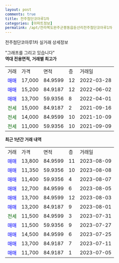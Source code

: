 ```yaml
---
layout: post
comments: true
title: 전주첨단코아루1차
categories: [아파트정보]
permalink: /apt/전라북도완주군봉동읍둔산리전주첨단코아루1차
---
```


전주첨단코아루1차 실거래 상세정보

<script type="text/javascript">
  google.charts.load('current', {'packages':['line', 'corechart']});
  google.charts.setOnLoadCallback(drawChart);

  function drawChart() {
    var data = new google.visualization.DataTable();
    data.addColumn('date', '거래일');
    data.addColumn('number', "매매");
    data.addColumn('number', "전세");
    data.addColumn('number', "전매");

    data.addRows([[new Date(Date.parse("2023-08-09")), 13800, null, null], [new Date(Date.parse("2023-08-08")), 11350, null, null], [new Date(Date.parse("2023-08-07")), 11400, null, null], [new Date(Date.parse("2023-08-05")), 12700, null, null], [new Date(Date.parse("2023-08-03")), 13700, null, null], [new Date(Date.parse("2023-08-01")), 13200, null, null], [new Date(Date.parse("2023-07-31")), null, 11500, null], [new Date(Date.parse("2023-07-27")), 11500, null, null], [new Date(Date.parse("2023-07-25")), 14500, null, null], [new Date(Date.parse("2023-07-11")), 13700, null, null], [new Date(Date.parse("2023-07-05")), 11700, null, null]]);

    var options = {
      hAxis: {
        format: 'yyyy/MM/dd'
      },    
      lineWidth: 0,
      pointsVisible: true,    
      title: '최근 1년간 유형별 실거래가 분포',
      legend: { position: 'bottom' }
    };

    var formatter = new google.visualization.NumberFormat({pattern:'###,###'} );
    formatter.format(data, 1);
    formatter.format(data, 2);
    
    setTimeout(function() {
        var chart = new google.visualization.LineChart(document.getElementById('columnchart_material'));
        chart.draw(data, (options));
        document.getElementById('loading').style.display = 'none';
    }, 200);
  }
</script>


<div id="loading" style="z-index:20; display: block; margin-left: 0px">"그래프를 그리고 있습니다"</div>
<div id="columnchart_material" style="width: 95%; margin-left: 0px; display: block"></div>
<!-- contents start -->
<b>역대 전용면적, 거래별 최고가</b>
<table class="sortable">
    <tr>
      <td>거래</td>
      <td>가격</td>
      <td>면적</td>
      <td>층</td>
      <td>거래일</td>
    </tr>
        <tr>
          <td><a style="color: blue">매매</a></td>
          <td>17,000</td>
          <td>84.9599</td>
          <td>12</td>
          <td>2022-03-28</td>
        </tr>            <tr>
          <td><a style="color: blue">매매</a></td>
          <td>15,200</td>
          <td>84.9187</td>
          <td>12</td>
          <td>2022-06-02</td>
        </tr>            <tr>
          <td><a style="color: blue">매매</a></td>
          <td>13,700</td>
          <td>59.9356</td>
          <td>8</td>
          <td>2022-04-01</td>
        </tr>        
        <tr>
              <td><a style="color: darkgreen">전세</a></td>
              <td>15,000</td>
              <td>84.9187</td>
              <td>2</td>
              <td>2021-09-16</td>
            </tr>            <tr>
              <td><a style="color: darkgreen">전세</a></td>
              <td>14,000</td>
              <td>84.9599</td>
              <td>10</td>
              <td>2021-10-09</td>
            </tr>            <tr>
              <td><a style="color: darkgreen">전세</a></td>
              <td>11,000</td>
              <td>59.9356</td>
              <td>10</td>
              <td>2021-09-09</td>
            </tr>        
    
</table>

<b>최근 1년간 거래 내역</b>

<table class="sortable">
    <tr>
      <td>거래</td>
      <td>가격</td>
      <td>면적</td>
      <td>층</td>
      <td>거래일</td>
    </tr>
    <tr>
      <td><a style="color: blue">매매</a></td>
      <td>13,800</td>
      <td>84.9599</td>
      <td>11</td>
      <td>2023-08-09</td>
    </tr>          <tr>
      <td><a style="color: blue">매매</a></td>
      <td>11,350</td>
      <td>59.9356</td>
      <td>10</td>
      <td>2023-08-08</td>
    </tr>          <tr>
      <td><a style="color: blue">매매</a></td>
      <td>11,400</td>
      <td>59.9356</td>
      <td>4</td>
      <td>2023-08-07</td>
    </tr>          <tr>
      <td><a style="color: blue">매매</a></td>
      <td>12,700</td>
      <td>84.9599</td>
      <td>6</td>
      <td>2023-08-05</td>
    </tr>          <tr>
      <td><a style="color: blue">매매</a></td>
      <td>13,700</td>
      <td>84.9599</td>
      <td>12</td>
      <td>2023-08-03</td>
    </tr>          <tr>
      <td><a style="color: blue">매매</a></td>
      <td>13,200</td>
      <td>84.9187</td>
      <td>9</td>
      <td>2023-08-01</td>
    </tr>          <tr>
      <td><a style="color: darkgreen">전세</a></td>
      <td>11,500</td>
      <td>84.9599</td>
      <td>3</td>
      <td>2023-07-31</td>
    </tr>          <tr>
      <td><a style="color: blue">매매</a></td>
      <td>11,500</td>
      <td>59.9356</td>
      <td>9</td>
      <td>2023-07-27</td>
    </tr>          <tr>
      <td><a style="color: blue">매매</a></td>
      <td>14,500</td>
      <td>84.9599</td>
      <td>6</td>
      <td>2023-07-25</td>
    </tr>          <tr>
      <td><a style="color: blue">매매</a></td>
      <td>13,700</td>
      <td>84.9187</td>
      <td>7</td>
      <td>2023-07-11</td>
    </tr>          <tr>
      <td><a style="color: blue">매매</a></td>
      <td>11,700</td>
      <td>84.9187</td>
      <td>1</td>
      <td>2023-07-05</td>
    </tr>      </table>
<!-- contents end -->    

